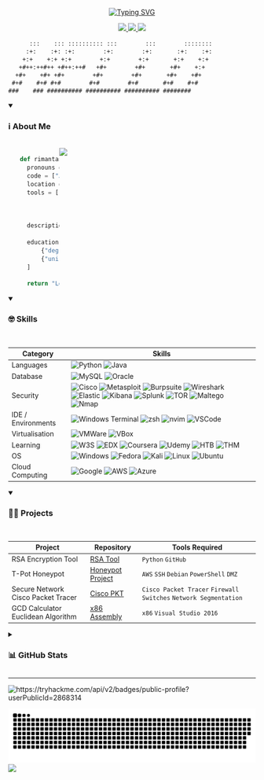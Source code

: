 <!-- start of readme.md -->

<p align="center" dir="auto">
  <a href="https://www.github.com/gi3lagi3la/"><img src="https://readme-typing-svg.herokuapp.com?font=Mononoki+Nerd+Font&size=35&pause=1000&color=7D56F7&center=true&vCenter=true&width=800&lines=Rimantas+Buivydas;Learning+something+new+everyday;Linux+rice+baller" alt="Typing SVG" /></a>
</p>

<p align="center">
  <a href="https://linkedin.com/in/rimantas-buivydas">
    <img src="https://img.shields.io/badge/LinkedIn-0077B5?style=for-the-badge&logo=linkedin&logoColor=white"/>
  </a>

  <a href="mailto:r.buivydas@yahoo.com">
    <img src="https://img.shields.io/badge/yahoo!-%236001D2.svg?&style=for-the-badge&logo=yahoo!&logoColor=white"/>
  </a>
  
  <a href="https://visitorbadge.io/status?path=https%3A%2F%2Fgithub.com%2Fgi3lagi3la%2Fgi3lagi3la%2F">
    <img src="https://api.visitorbadge.io/api/visitors?path=https%3A%2F%2Fgithub.com%2Fgi3lagi3la%2Fgi3lagi3la%2F&countColor=%23263759"/>
  </a>
</p>

```
      :::    ::: :::::::::: :::        :::        ::::::::
     :+:    :+: :+:        :+:        :+:       :+:    :+:
    +:+    +:+ +:+        +:+        +:+       +:+    +:+ 
   +#++:++#++ +#++:++#   +#+        +#+       +#+    +:+  
  +#+    +#+ +#+        +#+        +#+       +#+    +#+   
 #+#    #+# #+#        #+#        #+#       #+#    #+#    
###    ### ########## ########## ########## ########      
```

<div class="comment-body markdown-body js-comment-body soft-wrap user-select-contain d-block">
  <details open="">
    <summary><h3>ℹ️ About Me</h3></summary>
    <br/>
  <img align="right" width="400" src="https://media1.tenor.com/m/SxJQcg2-UGkAAAAC/working-from.gif" />
  <ul>

  ```python
  def rimantas():
    pronouns = ["he", "him"]
    code = ["Java", "MySQL", "Python"]
    location = ["London", "U.K."]
    tools = ["Oracle", "Neovim",
             "Zsh", "Linux",
             "Azure" ,"AWS"]

    description = ["coordinated", "efficient", "logical"]

    education = [
        {"deg": "BSc", "course": "C.S"}
        {"uni": "uwl.ac.uk"}
    ]

    return "Learning HTML/CSS for understanding Web Dev."
  ```
    
</ul>

</details>
</div>

<div class="comment-body markdown-body js-comment-body soft-wrap user-select-contain d-block">
  <details open="">
    <summary><h3>🤓 Skills</h3></summary>
    <br/>

| Category | Skills |
| -------- | ------ |
| Languages | ![Python](https://img.shields.io/badge/python-3670A0?style=for-the-badge&logo=python&logoColor=ffdd54) ![Java](https://img.shields.io/badge/java-%23ED8B00.svg?style=for-the-badge&logo=openjdk&logoColor=white) | 
| Database | ![MySQL](https://img.shields.io/badge/mysql-4479A1.svg?style=for-the-badge&logo=mysql&logoColor=white) ![Oracle](https://img.shields.io/badge/Oracle-F80000?style=for-the-badge&logo=oracle&logoColor=black) |
| Security | ![Cisco](https://img.shields.io/badge/cisco-%23049fd9.svg?style=for-the-badge&logo=cisco&logoColor=black) ![Metasploit](	https://img.shields.io/badge/metasploit-2596CD?style=for-the-badge&logo=metasploit&logoColor=white) ![Burpsuite](https://img.shields.io/badge/burpsuite-FF6633?style=for-the-badge&logo=burpsuite&logoColor=white) ![Wireshark](https://img.shields.io/badge/Wireshark-1679A7?style=for-the-badge&logo=Wireshark&logoColor=white) ![Elastic](https://img.shields.io/badge/-Elastic-%23005571?style=for-the-badge&logo=elastic&logoColor=white) ![Kibana](https://img.shields.io/badge/Kibana-005571?style=for-the-badge&logo=Kibana&logoColor=white) ![Splunk](https://img.shields.io/badge/Splunk-000000?style=for-the-badge&logo=Splunk&logoColor=white) ![TOR](https://img.shields.io/badge/Tor_Browser-7D4698?style=for-the-badge&logo=Tor-Browser&logoColor=white) ![Maltego](https://img.shields.io/badge/-Maltego-orange?style=for-the-badge&logoColor=orange) ![Nmap](https://img.shields.io/badge/-Nmap-blue?style=for-the-badge) |
| IDE / Environments | ![Windows Terminal](https://img.shields.io/badge/Windows%20Terminal-%234D4D4D.svg?style=for-the-badge&logo=windows-terminal&logoColor=white) ![zsh](https://img.shields.io/badge/Zsh-F15A24?style=for-the-badge&logo=Zsh&logoColor=white) ![nvim](https://img.shields.io/badge/NeoVim-%2357A143.svg?&style=for-the-badge&logo=neovim&logoColor=white) ![VSCode](https://img.shields.io/badge/VSCode-0078D4?style=for-the-badge&logo=visual%20studio%20code&logoColor=white) |
| Virtualisation | ![VMWare](https://img.shields.io/badge/VMware-231f20?style=for-the-badge&logo=VMware&logoColor=white) ![VBox](https://img.shields.io/badge/VirtualBox-21416b?style=for-the-badge&logo=VirtualBox&logoColor=white) |
| Learning | ![W3S](https://img.shields.io/badge/W3Schools-04AA6D?style=for-the-badge&logo=W3Schools&logoColor=white) ![EDX](https://img.shields.io/badge/Edx-193A3E?style=for-the-badge&logo=edx&logoColor=white) ![Coursera](https://img.shields.io/badge/Coursera-0056D2?style=for-the-badge&logo=Coursera&logoColor=white) ![Udemy](https://img.shields.io/badge/Udemy-EC5252?style=for-the-badge&logo=Udemy&logoColor=white) ![HTB](https://img.shields.io/badge/-HackTheBox-%239FEF00?style=for-the-badge&logo=hackthebox&logoColor=white) ![THM](https://img.shields.io/badge/-TryHackMe-%23212C42?style=for-the-badge&logo=tryhackme&logoColor=white) |
| OS | ![Windows](https://img.shields.io/badge/Windows-0078D6?style=for-the-badge&logo=windows&logoColor=white) ![Fedora](https://img.shields.io/badge/Fedora-51A2DA?style=for-the-badge&logo=fedora&logoColor=white) ![Kali](https://img.shields.io/badge/Kali_Linux-557C94?style=for-the-badge&logo=kali-linux&logoColor=white) ![Linux](https://img.shields.io/badge/Linux-FCC624?style=for-the-badge&logo=linux&logoColor=black) ![Ubuntu](https://img.shields.io/badge/Ubuntu-E95420?style=for-the-badge&logo=ubuntu&logoColor=white) | 
| Cloud Computing | ![Google](https://img.shields.io/badge/Google_Cloud-4285F4?style=for-the-badge&logo=google-cloud&logoColor=white) ![AWS](https://img.shields.io/badge/AWS-%23FF9900.svg?style=for-the-badge&logo=amazon-aws&logoColor=white) ![Azure](https://img.shields.io/badge/microsoft%20azure-0089D6?style=for-the-badge&logo=microsoft-azure&logoColor=white)

  </details>
  </div>

<details open="">
  <summary><h3>🧑‍💻 Projects</h3></summary>
  <br>
  
| Project | Repository | Tools Required |
| ------- | ---------- | -------------- |
| RSA Encryption Tool | [RSA Tool](https://github.com/rbuivydas/rsa-python) | <code>Python</code> <code>GitHub</code>|
| T-Pot Honeypot | [Honeypot Project](https://www.github.com/rbuivydas/honey-tpot/) | <code>AWS</code> <code>SSH</code> <code>Debian</code> <code>PowerShell</code> <code>DMZ</code>|
| Secure Network Cisco Packet Tracer | [Cisco PKT](https://github.com/rbuivydas/cisco-pkt) | <code>Cisco Packet Tracer</code> <code>Firewall</code> <code>Switches</code> <code>Network Segmentation</code> |
| GCD Calculator Euclidean Algorithm | [x86 Assembly](<url here>) | <code>x86</code> <code>Visual Studio 2016</code> |

</details>

<details>
  <summary><h3>📊 GitHub Stats</h3></summary>
<br>
  
![](https://github-readme-stats.vercel.app/api?username=rbuivydas&theme=dark&hide_border=false&include_all_commits=true&count_private=false)<br/>
![](https://nirzak-streak-stats.vercel.app/?user=rbuivydas&theme=dark&hide_border=false)<br/>

</details>

---

<img src="https://tryhackme-badges.s3.amazonaws.com/rimvntas.png" alt="https://tryhackme.com/api/v2/badges/public-profile?userPublicId=2868314" />

![Snake animation](https://github.com/gi3lagi3la/gi3lagi3la/blob/main/github-user-contribution.svg)
[![](https://visitcount.itsvg.in/api?id=gi3lagi3la&icon=0&color=0)](https://visitcount.itsvg.in)

<!-- end of readme.md -->

